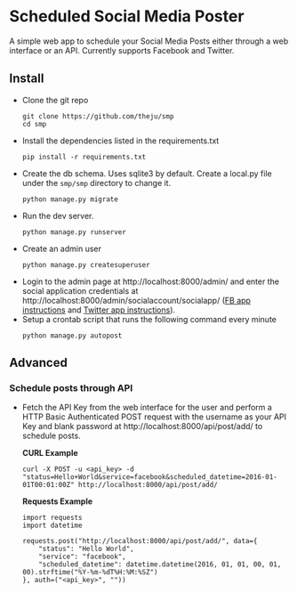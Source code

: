 
# Scheduled Social Media Poster

A simple web app to schedule your Social Media Posts either through a web
interface or an API. Currently supports Facebook and Twitter.

## Install

* Clone the git repo
  ```
  git clone https://github.com/theju/smp
  cd smp
  ```
* Install the dependencies listed in the requirements.txt
  ```
  pip install -r requirements.txt
  ```
* Create the db schema. Uses sqlite3 by default. Create a local.py file under the
  `smp/smp` directory to change it.
  ```
  python manage.py migrate
  ```
* Run the dev server.
  ```
  python manage.py runserver
  ```
* Create an admin user
  ```
  python manage.py createsuperuser
  ```
* Login to the admin page at http://localhost:8000/admin/ and enter the social application
  credentials at http://localhost:8000/admin/socialaccount/socialapp/
  ([FB app instructions](https://developers.facebook.com/apps/) and [Twitter app instructions](https://apps.twitter.com/)).
* Setup a crontab script that runs the following command every minute
  ```
  python manage.py autopost
  ```

## Advanced

### Schedule posts through API

* Fetch the API Key from the web interface for the user and perform a HTTP
  Basic Authenticated POST request with the username as your API Key and
  blank password at http://localhost:8000/api/post/add/ to schedule posts.

  **CURL Example**
  ```
  curl -X POST -u <api_key> -d "status=Hello+World&service=facebook&scheduled_datetime=2016-01-01T00:01:00Z" http://localhost:8000/api/post/add/
  ```

  **Requests Example**
  ```
  import requests
  import datetime
  
  requests.post("http://localhost:8000/api/post/add/", data={
      "status": "Hello World",
      "service": "facebook",
	  "scheduled_datetime": datetime.datetime(2016, 01, 01, 00, 01, 00).strftime("%Y-%m-%dT%H:%M:%SZ")
  }, auth=("<api_key>", ""))
  ```
